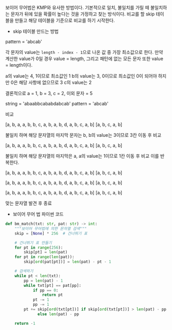 보이어 무어법은 KMP와 유사한 방법이다. 기본적으로 일치, 불일치를 가릴 떼 불일치하는 문자가 뒤에 있을 확률이 높다는 것을 가정하고 찾는 방식이다. 비교를 할 skip 테이블을 만들고 해당 테이블을 기준으로 비교를 하기 시작한다.

* skip 테이블 만드는 방법

pattern = 'abcab'

각 문자의 value는 `length - index - 1`으로 나온 값 중 가장 최소값으로 한다. 만약 계산한 value가 0일 경우 value = length, 그리고 패턴에 없는 모든 문자 또한 value = length이다.

a의 value는 4, 1이므로 최소값인 1
b의 value는 3, 0이므로 최소값인 0이 되어야 하지만 0은 해당 사항에 없으므로 3
c의 value는 2

결론적으로 a = 1, b = 3, c = 2, 이외 문자 = 5

string = 'abaabbcababdabcab'
pattern = 'abcab'

비교

[a, b, a, a, b, b, c, a, b, a, b, d, a, b, c, a, b]
[a, b, c, a, b]

불일치 하며 해당 문자열의 마지막 문자는 b, b의 value는 3이므로 3칸 이동 후 비교

[a, b, a, a, b, b, c, a, b, a, b, d, a, b, c, a, b]
         [a, b, c, a, b]

불일치 하며 해당 문자열의 마지막은 a, a의 value는 1이므로 1칸 이동 후 비교 이를 반복한다.

[a, b, a, a, b, b, c, a, b, a, b, d, a, b, c, a, b]
            [a, b, c, a, b]

[a, b, a, a, b, b, c, a, b, a, b, d, a, b, c, a, b]
                     [a, b, c, a, b]

[a, b, a, a, b, b, c, a, b, a, b, d, a, b, c, a, b]
                                    [a, b, c, a, b]

맞는 문자열 발견 후 종료

* 보이어 무어 법 파이썬 코드

```python
def bm_match(txt: str, pat: str) -> int:
    """보이어 무어법에 의한 문자열 검색"""
    skip = [None] * 256  # 건너뛰기 표

    # 건너뛰기 표 만들기
    for pt in range(256):
        skip[pt] = len(pat)
    for pt in range(len(pat)):
        skip[ord(pat[pt])] = len(pat) - pt - 1

    # 검색하기
    while pt < len(txt):
        pp = len(pat) - 1
        while txt[pt] == pat[pp]:
            if pp == 0:
                return pt
            pt -= 1
            pp -= 1
        pt += skip[ord(txt[pt])] if skip[ord(txt[pt])] > len(pat) - pp \
              else len(pat) - pp

    return -1
```